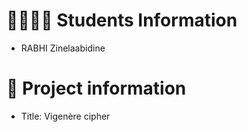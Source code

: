 # 👩‍🎓👨‍🎓 Students Information
- RABHI Zinelaabidine 

# 📑 Project information
* Title: Vigenère cipher
